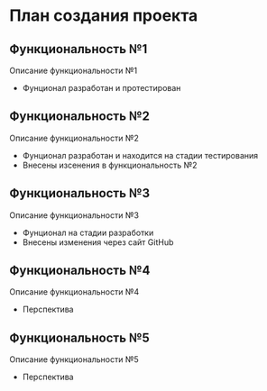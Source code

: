 # План создания проекта

## Функциональность №1

Описание функциональности №1

- Фунционал разработан и протестирован

## Функциональность №2

Описание функциональности №2

- Фунционал разработан и находится на стадии тестирования
- Внесены изсенения в функциональность №2

## Функциональность №3

Описание функциональности №3

- Фунционал на стадии разработки
- Внесены изменения через сайт GitHub

## Функциональность №4

Описание функциональности №4

- Перспектива

## Функциональность №5

Описание функциональности №5

- Перспектива
